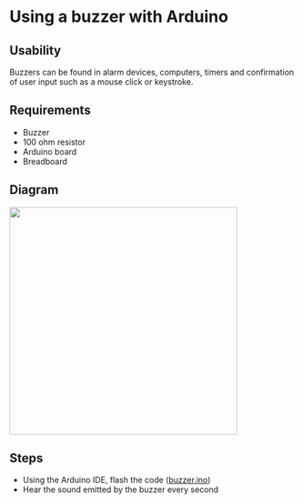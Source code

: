 # Using a buzzer with Arduino

## Usability
Buzzers can be found in alarm devices, computers, timers and confirmation of user input such as a mouse click or keystroke.

## Requirements
- Buzzer
- 100 ohm resistor
- Arduino board
- Breadboard

## Diagram

  <img src="https://github.com/estape11/arduino-workshop/blob/main/2-using-components/4-other-components/buzzer/assets/buzzer_diagram.png?raw=true" width="400">

## Steps
- Using the Arduino IDE, flash the code ([buzzer.ino](https://github.com/estape11/arduino-workshop/blob/main/2-using-components/4-other-components/buzzer/buzzer.ino))
- Hear the sound emitted by the buzzer every second 
